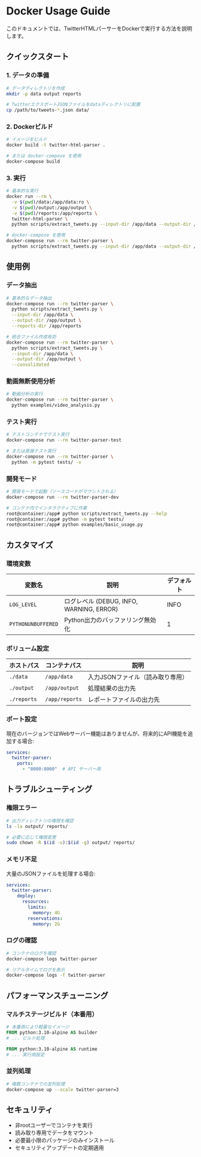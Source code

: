 # Docker Usage Guide

このドキュメントでは、TwitterHTMLパーサーをDockerで実行する方法を説明します。

## クイックスタート

### 1. データの準備

```bash
# データディレクトリを作成
mkdir -p data output reports

# TwitterエクスポートJSONファイルをdataディレクトリに配置
cp /path/to/tweets-*.json data/
```

### 2. Dockerビルド

```bash
# イメージをビルド
docker build -t twitter-html-parser .

# または docker-compose を使用
docker-compose build
```

### 3. 実行

```bash
# 基本的な実行
docker run --rm \
  -v $(pwd)/data:/app/data:ro \
  -v $(pwd)/output:/app/output \
  -v $(pwd)/reports:/app/reports \
  twitter-html-parser \
  python scripts/extract_tweets.py --input-dir /app/data --output-dir /app/output

# docker-compose を使用
docker-compose run --rm twitter-parser \
  python scripts/extract_tweets.py --input-dir /app/data --output-dir /app/output
```

## 使用例

### データ抽出

```bash
# 基本的なデータ抽出
docker-compose run --rm twitter-parser \
  python scripts/extract_tweets.py \
  --input-dir /app/data \
  --output-dir /app/output \
  --reports-dir /app/reports

# 統合ファイル作成有効
docker-compose run --rm twitter-parser \
  python scripts/extract_tweets.py \
  --input-dir /app/data \
  --output-dir /app/output \
  --consolidated
```

### 動画無断使用分析

```bash
# 動画分析の実行
docker-compose run --rm twitter-parser \
  python examples/video_analysis.py
```

### テスト実行

```bash
# テストコンテナでテスト実行
docker-compose run --rm twitter-parser-test

# または直接テスト実行
docker-compose run --rm twitter-parser \
  python -m pytest tests/ -v
```

### 開発モード

```bash
# 開発モードで起動（ソースコードがマウントされる）
docker-compose run --rm twitter-parser-dev

# コンテナ内でインタラクティブに作業
root@container:/app# python scripts/extract_tweets.py --help
root@container:/app# python -m pytest tests/
root@container:/app# python examples/basic_usage.py
```

## カスタマイズ

### 環境変数

| 変数名 | 説明 | デフォルト |
|--------|------|-----------|
| `LOG_LEVEL` | ログレベル (DEBUG, INFO, WARNING, ERROR) | INFO |
| `PYTHONUNBUFFERED` | Python出力のバッファリング無効化 | 1 |

### ボリューム設定

| ホストパス | コンテナパス | 説明 |
|------------|--------------|------|
| `./data` | `/app/data` | 入力JSONファイル（読み取り専用） |
| `./output` | `/app/output` | 処理結果の出力先 |
| `./reports` | `/app/reports` | レポートファイルの出力先 |

### ポート設定

現在のバージョンではWebサーバー機能はありませんが、将来的にAPI機能を追加する場合:

```yaml
services:
  twitter-parser:
    ports:
      - "8000:8000"  # API サーバー用
```

## トラブルシューティング

### 権限エラー

```bash
# 出力ディレクトリの権限を確認
ls -la output/ reports/

# 必要に応じて権限変更
sudo chown -R $(id -u):$(id -g) output/ reports/
```

### メモリ不足

大量のJSONファイルを処理する場合:

```yaml
services:
  twitter-parser:
    deploy:
      resources:
        limits:
          memory: 4G
        reservations:
          memory: 2G
```

### ログの確認

```bash
# コンテナのログを確認
docker-compose logs twitter-parser

# リアルタイムでログを表示
docker-compose logs -f twitter-parser
```

## パフォーマンスチューニング

### マルチステージビルド（本番用）

```dockerfile
# 本番用により軽量なイメージ
FROM python:3.10-alpine AS builder
# ... ビルド処理

FROM python:3.10-alpine AS runtime
# ... 実行用設定
```

### 並列処理

```bash
# 複数コンテナでの並列処理
docker-compose up --scale twitter-parser=3
```

## セキュリティ

- 非rootユーザーでコンテナを実行
- 読み取り専用でデータをマウント
- 必要最小限のパッケージのみインストール
- セキュリティアップデートの定期適用